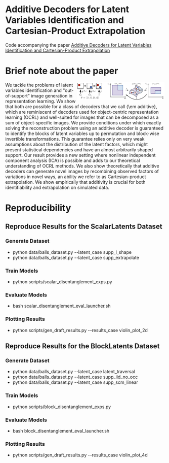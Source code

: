 # Additive Decoders for Latent Variables Identification and Cartesian-Product Extrapolation
Code accompanying the paper [Additive Decoders for Latent Variables Identification and Cartesian-Product Extrapolation]()

# Brief note about the paper

<img src="main_fig.png" width=55% align="right">

We tackle the problems of latent variables identification and "out-of-support" image generation in representation learning. We show that both are possible for a class of decoders that we call {\em additive}, which are reminiscent of decoders used for object-centric representation learning (OCRL) and well-suited for images that can be decomposed as a sum of object-specific images. We provide conditions under which exactly solving the reconstruction problem using an additive decoder is guaranteed to identify the blocks of latent variables up to permutation and block-wise invertible transformations. This guarantee relies only on very weak assumptions about the distribution of the latent factors, which might present statistical dependencies and have an almost arbitrarily shaped support. Our result provides a new setting where nonlinear independent component analysis (ICA) is possible and adds to our theoretical understanding of OCRL methods. We also show theoretically that additive decoders can generate novel images by recombining observed factors of variations in novel ways, an ability we refer to as Cartesian-product extrapolation. We show empirically that additivity is crucial for both identifiability and extrapolation on simulated data.

# Reproducibility

## Reproduce Results for the ScalarLatents Dataset

### Generate Dataset
- python data/balls_dataset.py --latent_case supp_l_shape
- python data/balls_dataset.py --latent_case supp_extrapolate

### Train Models
- python scripts/scalar_disentanglement_exps.py

### Evaluate Models
- bash scalar_disentanglement_eval_launcher.sh

### Plotting Results
- python scripts/gen_draft_results.py --results_case violin_plot_2d

## Reproduce Results for the BlockLatents Dataset

### Generate Dataset
- python data/balls_dataset.py --latent_case latent_traversal
- python data/balls_dataset.py --latent_case supp_iid_no_occ
- python data/balls_dataset.py --latent_case supp_scm_linear

### Train Models
- python scripts/block_disentanglement_exps.py

### Evaluate Models
- bash block_disentanglement_eval_launcher.sh

### Plotting Results
- python scripts/gen_draft_results.py --results_case violin_plot_4d
